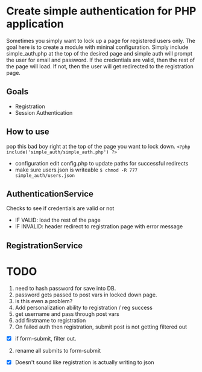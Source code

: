 # Create simple authentication for PHP application
Sometimes you simply want to lock up a page for registered users only. The goal here is to create a module with mininal configuration. Simply include simple_auth.php at the top of the desired page and simple auth will prompt the user for email and password. If the credentials are valid, then the rest of the page will load. If not, then the user will get redirected to the registration page. 

## Goals
- Registration
- Session Authentication

## How to use
pop this bad boy right at the top of the page you want to lock down.
`<?php include('simple_auth/simple_auth.php') ?>`

- configuration
  edit config.php to update paths for successful redirects
- make sure users.json is writeable
  `$ chmod -R 777 simple_auth/users.json`

## AuthenticationService
Checks to see if credentials are valid or not
- IF VALID:
  load the rest of the page
- IF INVALID:
  header redirect to registration page
  with error message

## RegistrationService


# TODO
1. need to hash password for save into DB.
2. password gets passed to post vars in locked down page.
  1. is this even a problem?
3. Add personalization ability to registration / reg success
  1. get username and pass through post vars
  2. add firstname to registration
4. On failed auth then registration, submit post is not getting filtered out
  - [x] if form-submit, filter out.
  2. rename all submits to form-submit
- [x] Doesn't sound like registration is actually writing to json